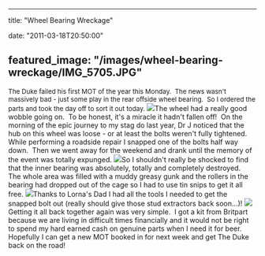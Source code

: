 
---
title: "Wheel Bearing Wreckage"

date: "2011-03-18T20:50:00"

featured_image: "/images/wheel-bearing-wreckage/IMG_5705.JPG"
---


<span style="font-size: small;"> </span>
<span style="font-size: small;">The Duke failed his first MOT of the year this Monday.  The news wasn't massively bad - just some play in the rear offside wheel bearing.  So I ordered the parts and took the day off to sort it out today.</span>
<span style="font-size: small;"></span><a href="https://lh5.googleusercontent.com/-YOhl0LRH0ZQ/TYPAN5cSt8I/AAAAAAAACRA/XHwiwKYtxgE/s1600/IMG_5705.JPG"><img src="/images/wheel-bearing-wreckage/IMG_5705.JPG"/></a>The wheel had a really good wobble going on.  To be honest, it's a miracle it hadn't fallen off!  On the morning of the epic journey to my stag do last year, Dr J noticed that the hub on this wheel was loose - or at least the bolts weren't fully tightened.  While performing a roadside repair I snapped one of the bolts half way down.  Then we went away for the weekend and drank until the memory of the event was totally expunged.
<a href="https://lh3.googleusercontent.com/-t66Sj7FvNTo/TYPAL4DY7gI/AAAAAAAACQ4/yIdY9e950nY/s1600/IMG_5702.JPG"><img src="/images/wheel-bearing-wreckage/IMG_5702.JPG"/></a>So I shouldn't really be shocked to find that the inner bearing was absolutely, totally and completely destroyed.  The whole area was filled with a muddy greasy gunk and the rollers in the bearing had dropped out of the cage so I had to use tin snips to get it all free.
<a href="https://lh6.googleusercontent.com/-07pAGXKeFrs/TYPAOdg5V7I/AAAAAAAACRE/YLq6lBlQ-j4/s1600/IMG_5707.JPG"><img src="/images/wheel-bearing-wreckage/IMG_5707.JPG"/></a>Thanks to Lorna's Dad I had all the tools I needed to get the snapped bolt out (really should give those stud extractors back soon...)!
<a href="https://lh5.googleusercontent.com/-JIw7hXeXnKQ/TYPAPec45iI/AAAAAAAACRI/tX0kSXJ4Or4/s1600/IMG_5708.JPG"><img src="/images/wheel-bearing-wreckage/IMG_5708.JPG"/></a>Getting it all back together again was very simple.  I got a kit from Britpart because we are living in difficult times financially and it would not be right to spend my hard earned cash on genuine parts when I need it for beer.  Hopefully I can get a new MOT booked in for next week and get The Duke back on the road!
